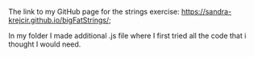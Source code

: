 The link to my GitHub page for the strings exercise: https://sandra-krejcir.github.io/bigFatStrings/;

In my folder I made additional .js file where I first tried all the code that i thought I would need.
